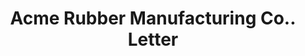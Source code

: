---
doi: 10.7916/D8QG04WP
date_other: '1914'
date_other_textual: '1914'
form: correspondence
genre:
- Letters (correspondence)
name:
- Acme Rubber Manufacturing Co.
object_in_context_url: https://biggert.cul.columbia.edu/items/view/ave_biggert_00822
subject_hierarchical_geographic:
- Trenton, New Jersey, United States
subject_name:
- Acme Rubber Manufacturing Co.
title: Acme Rubber Manufacturing Co.. Letter
sort_title: Acme Rubber Manufacturing Co.. Letter
call_number: ave_biggert_00822
coordinates:
- 40.223748,-74.764001
pid: ave_biggert_00822
identifiers: ave_biggert_00822
permalink: /biggert/ave_biggert_00822/
layout: iiif-image-page
---